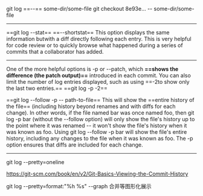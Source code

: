 git log ==--== some-dir/some-file
git checkout 8e93e... -- some-dir/some-file

---
==git log --stat==
==--shortstat==
This option displays the same information butwith a diff directly following each entry. This is very helpful for code review or to quickly browse what happened during a series of commits that a collaborator has added. 

---
One of the more helpful options is -p or --patch, which **==shows the difference (the patch output)==** introduced in each commit. You can also limit the number of log entries displayed, such as using ==-2to show only the last two entries.==
==git log -p -2==

==git log --follow -p -- path-to-file==
This will show the ==entire history of the file== (including history beyond renames and with diffs for each change). 
In other words, if the file named bar was once named foo, then git log -p bar (without the --follow option) will only show the file's history up to the point where it was renamed -- it won't show the file's history when it was known as foo. Using git log --follow -p bar will show the file's entire history, including any changes to the file when it was known as foo. The -p option ensures that diffs are included for each change. 

---

git log --pretty=oneline

https://git-scm.com/book/en/v2/Git-Basics-Viewing-the-Commit-History

git log --pretty=format:"%h %s" --graph
合并等图形化展示








